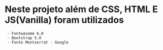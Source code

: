 # Neste projeto além de CSS, HTML E JS(Vanilla) foram utilizados 
     - Fontwasome 6.0
     - Bootstrap 5.0
     - Fonte Montserrat - Google
